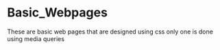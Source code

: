 # Basic_Webpages
These are basic web pages that are designed using css only one is done using media queries
